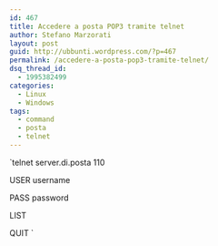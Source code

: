 ```yaml
---
id: 467
title: Accedere a posta POP3 tramite telnet
author: Stefano Marzorati
layout: post
guid: http://ubbunti.wordpress.com/?p=467
permalink: /accedere-a-posta-pop3-tramite-telnet/
dsq_thread_id:
  - 1995382499
categories:
  - Linux
  - Windows
tags:
  - command
  - posta
  - telnet
---
```

`telnet server.di.posta 110</p>
<p>USER username</p>
<p>PASS password</p>
<p>LIST</p>
<p>QUIT   
`